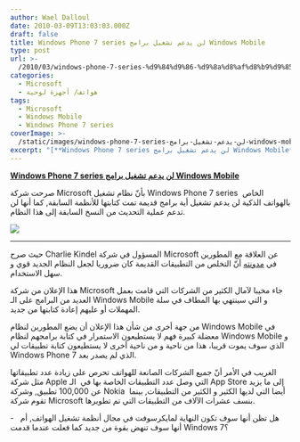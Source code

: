 ```yaml
---
author: Wael Dalloul
date: 2010-03-09T13:03:03.000Z
draft: false
title: Windows Phone 7 series لن يدعم تشغيل برامج Windows Mobile
type: post
url: >-
  /2010/03/windows-phone-7-series-%d9%84%d9%86-%d9%8a%d8%af%d8%b9%d9%85-%d8%aa%d8%b4%d8%ba%d9%8a%d9%84-%d8%a8%d8%b1%d8%a7%d9%85%d8%ac-windows-mobile/
categories:
  - Microsoft
  - هواتف/ أجهزة لوحية
tags:
  - Microsoft
  - Windows Mobile
  - Windows Phone 7 series
coverImage: >-
  /static/images/windows-phone-7-series-لن-يدعم-تشغيل-برامج-windows-mobile/microsoft_windowsphone7.jpg
excerpt: "[**Windows Phone 7 series لن يدعم تشغيل برامج Windows Mobile**](https://www.it-scoop.com/2010/03/windows-phone-7-series-%d9%84%d9%86-%d9%8a%d8%af%d8%b9%d9%85-%d8%aa%d8%b4%d8%ba%d9%8a%d9%84-%d8%a8%d8%b1%d8%a7%d9%85%d8%ac-windows-mobile/)\n\nصرحت شركة Microsoft بأنّ نظام تشغيل Windows Phone 7 series \_الخاص بالهواتف الذكية لن يدعم تشغيل أية برامج قديمة تمت كتابتها للأنظمة السابقة, كما أنها لن تدعم عملية التحديث من النسخ"
---
```

[**Windows Phone 7 series لن يدعم تشغيل برامج Windows Mobile**](https://www.it-scoop.com/2010/03/windows-phone-7-series-%d9%84%d9%86-%d9%8a%d8%af%d8%b9%d9%85-%d8%aa%d8%b4%d8%ba%d9%8a%d9%84-%d8%a8%d8%b1%d8%a7%d9%85%d8%ac-windows-mobile/)

صرحت شركة Microsoft بأنّ نظام تشغيل Windows Phone 7 series  الخاص بالهواتف الذكية لن يدعم تشغيل أية برامج قديمة تمت كتابتها للأنظمة السابقة, كما أنها لن تدعم عملية التحديث من النسخ السابقة إلى هذا النظام.

![](/static/images/windows-phone-7-series-لن-يدعم-تشغيل-برامج-windows-mobile/microsoft_windowsphone7.jpg)

***

حيث صرح Charlie Kindel المسؤول في شركة Microsoft عن العلاقة مع المطورين  في [مدونته](http://blogs.msdn.com/ckindel/archive/2010/03/04/different-means-better-with-the-new-windows-phone-developer-experience.aspx) أنّ التخلص من التطبيقات القديمة كان ضروريا لجعل النظام الجديد قوي و سهل الاستخدام.

هذا الإعلان من شركة Microsoft جاء مخيبا لآمال الكثير من الشركات التي قامت بعمل العديد من البرامج على الـ Windows Mobile و التي سينتهي بها المطاف في سلة المهملات أو عليهم إعادة كتابتها من جديد.

من جهة أخرى من شأن هذا الإعلان أن يضع المطورين لنظام Windows Mobile في معضلة كبيرة فهم لا يستطيعون الاستمرار في كتابة برامجهم لنظام Windows Mobile و الذي سوف يموت قريبا، هذا من ناحية و من ناحية أخرى لا يستطيعون كتابة تطبيقات لي Windows Phone 7 الذي لم يصدر بعد.

الغريب في الأمر أنّ جميع الشركات الصانعة للهواتف تحرص على زيادة عدد تطبيقاتها مثل شركة Apple التي وصل عدد التطبيقات الخاصة بها في  الـ App Store إلى ما يزيد عن 100,000 تطبيق, وشركة Nokia  أيضا التي لديها الكثير و الكثير من التطبيقات, بينما تقوم شركة Microsoft بنسف عشرات الآلاف من التطبيقات التي تم تطويرها.

\-   هل تظن أنها سوف تكون النهاية لمايكرسوفت في مجال أنظمة تشغيل الهواتف, أم أنها سوف تنهض بقوة من جديد كما فعلت عندما قدمت Windows 7؟
